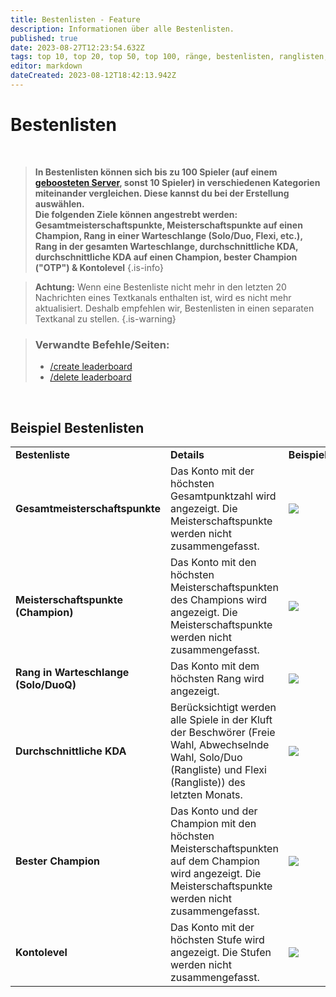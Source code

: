 ```yaml
---
title: Bestenlisten - Feature
description: Informationen über alle Bestenlisten.
published: true
date: 2023-08-27T12:23:54.632Z
tags: top 10, top 20, top 50, top 100, ränge, bestenlisten, ranglisten, listen, bester spieler, beste spieler
editor: markdown
dateCreated: 2023-08-12T18:42:13.942Z
---
```


# Bestenlisten

<br>

>**In Bestenlisten können sich bis zu 100 Spieler (auf einem [geboosteten Server](https://wiki.zoe-discord-bot.ch/en/Zoe-Points-And-Boosting), sonst 10 Spieler) in verschiedenen Kategorien miteinander vergleichen. Diese kannst du bei der Erstellung auswählen. <br>
Die folgenden Ziele können angestrebt werden: Gesamtmeisterschaftspunkte, Meisterschaftspunkte auf einen Champion, Rang in einer Warteschlange (Solo/Duo, Flexi, etc.), Rang in der gesamten Warteschlange, durchschnittliche KDA, durchschnittliche KDA auf einen Champion, bester Champion ("OTP") & Kontolevel**
>{.is-info}

> **Achtung:** Wenn eine Bestenliste nicht mehr in den letzten 20 Nachrichten eines Textkanals enthalten ist, wird es nicht mehr aktualisiert. Deshalb empfehlen wir, Bestenlisten in einen separaten Textkanal zu stellen.
>{.is-warning}

>### Verwandte Befehle/Seiten:
>-   [/create leaderboard](/en/commands/create/leaderboard/)
>-   [/delete leaderboard](/en/commands/delete/leaderboard/)

<br>

## Beispiel Bestenlisten


|     |     |     |
| --- | --- | --- |
| **Bestenliste** | **Details** | **Beispiel** |
| **Gesamtmeisterschaftspunkte** | Das Konto mit der höchsten Gesamtpunktzahl wird angezeigt. Die Meisterschaftspunkte werden nicht zusammengefasst. | ![](/new_leaderboard_total_mastery_points.png) |
| **Meisterschaftspunkte (Champion)** | Das Konto mit den höchsten Meisterschaftspunkten des Champions wird angezeigt. Die Meisterschaftspunkte werden nicht zusammengefasst. | ![](/new_leaderboard_mastery_points_champion.png) |
| **Rang in Warteschlange (Solo/DuoQ)** | Das Konto mit dem höchsten Rang wird angezeigt. | ![](/new_leaderboard_rank.png) |
| **Durchschnittliche KDA** | Berücksichtigt werden alle Spiele in der Kluft der Beschwörer (Freie Wahl, Abwechselnde Wahl, Solo/Duo (Rangliste) und Flexi (Rangliste)) des letzten Monats. | ![](/new_leaderboard_kda.png) |
| **Bester Champion** | Das Konto und der Champion mit den höchsten Meisterschaftspunkten auf dem Champion wird angezeigt. Die Meisterschaftspunkte werden nicht zusammengefasst. | ![](/new_leaderboard_otp.png) |
| **Kontolevel** | Das Konto mit der höchsten Stufe wird angezeigt. Die Stufen werden nicht zusammengefasst. | ![](/new_leaderboard_account_level.png) |

